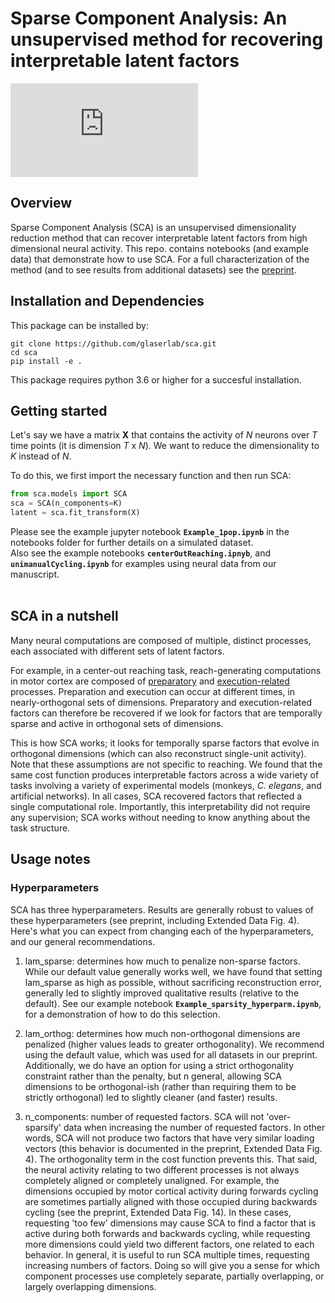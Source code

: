 # Sparse Component Analysis: An unsupervised method for recovering interpretable latent factors
![SCA_overview_v1.pdf](https://github.com/andrewZimnik/sca/files/14455291/SCA_overview_v1.pdf)

## Overview
Sparse Component Analysis (SCA) is an unsupervised dimensionality reduction method that can recover interpretable latent factors from high dimensional neural activity. This repo. contains notebooks (and example data) that demonstrate how to use SCA. For a full characterization of the method (and to see results from additional datasets) see the [preprint](https://www.biorxiv.org/content/10.1101/2024.02.05.578988v1).

## Installation and Dependencies

This package can be installed by: 
```buildoutcfg
git clone https://github.com/glaserlab/sca.git
cd sca
pip install -e .
```
This package requires python 3.6 or higher for a succesful installation.

## Getting started

Let's say we have a matrix **X** that contains the activity of *N* neurons over *T* time points (it is dimension *T* x *N*). We want to reduce the dimensionality to *K* instead of *N*.

To do this, we first import the necessary function and then run SCA:
```python
from sca.models import SCA
sca = SCA(n_components=K)
latent = sca.fit_transform(X)
```

Please see the example jupyter notebook **`Example_1pop.ipynb`** in the notebooks folder for further details on a simulated dataset. <br>
Also see the example notebooks **`centerOutReaching.ipnyb`**, and **`unimanualCycling.ipynb`**  for examples using neural data from our manuscript. <br><br>

## SCA in a nutshell
Many neural computations are composed of multiple, distinct processes, each associated with different sets of latent factors. 

For example, in a center-out reaching task, reach-generating computations in motor cortex are composed of [preparatory](https://elifesciences.org/articles/31826) and [execution-related](https://www.nature.com/articles/ncomms13239) processes. Preparation and execution can occur at different times, in nearly-orthogonal sets of dimensions. Preparatory and execution-related factors can therefore be recovered if we look for factors that are temporally sparse and active in orthogonal sets of dimensions. 

This is how SCA works; it looks for temporally sparse factors that evolve in orthogonal dimensions (which can also reconstruct single-unit activity). Note that these assumptions are not specific to reaching. We found that the same cost function produces interpretable factors across a wide variety of tasks involving a variety of experimental models (monkeys, *C. elegans*, and artificial networks). In all cases, SCA recovered factors that reflected a single computational role. Importantly, this interpretability did not require any supervision; SCA works without needing to know anything about the task structure. 


## Usage notes
### Hyperparameters
SCA has three hyperparameters. Results are generally robust to values of these hyperparameters (see preprint, including Extended Data Fig. 4). Here's what you can expect from changing each of the hyperparameters, and our general recommendations.

  1. lam_sparse: determines how much to penalize non-sparse factors. While our default value generally works well, we have found that setting lam_sparse as high as possible, without sacrificing reconstruction error, generally led to slightly improved qualitative results (relative to the default). See our example notebook **`Example_sparsity_hyperparm.ipynb`**, for a demonstration of how to do this selection. 

  2. lam_orthog: determines how much non-orthogonal dimensions are penalized (higher values leads to greater orthogonality). We recommend using the default value, which was used for all datasets in our preprint. Additionally, we do have an option for using a strict orthogonality constraint rather than the penalty, but n general, allowing SCA dimensions to be orthogonal-ish (rather than requiring them to be strictly orthogonal) led to slightly cleaner (and faster) results.   

  3. n_components: number of requested factors. SCA will not 'over-sparsify' data when increasing the number of requested factors. In other words, SCA will not produce two factors that have very similar loading vectors (this behavior is documented in the preprint, Extended Data Fig. 4). The orthogonality term in the cost function prevents this. That said, the neural activity relating to two different processes is not always completely aligned or completely unaligned. For example, the dimensions occupied by motor cortical activity during forwards cycling are sometimes partially aligned with those occupied during backwards cycling (see the preprint, Extended Data Fig. 14). In these cases, requesting 'too few' dimensions may cause SCA to find a factor that is active during both forwards and backwards cycling, while requesting more dimensions could yield two different factors, one related to each behavior. In general, it is useful to run SCA multiple times, requesting increasing numbers of factors. Doing so will give you a sense for which component processes use completely separate, partially overlapping, or largely overlapping dimensions. 
